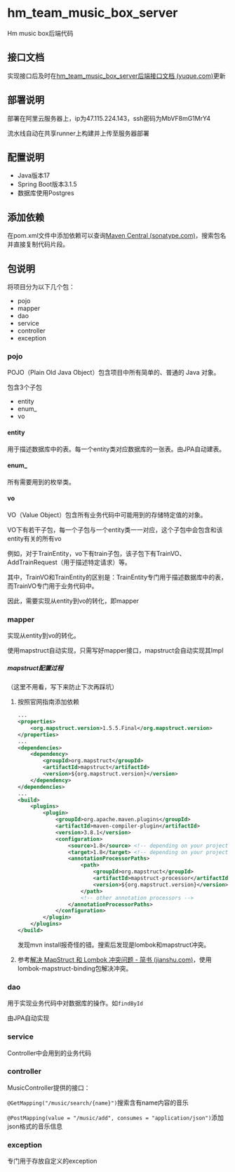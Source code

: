 # hm_team_music_box_server

Hm music box后端代码

## 接口文档

实现接口后及时在[hm_team_music_box_server后端接口文档 (yuque.com)](https://sleepspace.yuque.com/org-wiki-sleepspace-grtg21/zg2l40/hkp4q78rux1iio6m)更新

## 部署说明

部署在阿里云服务器上，ip为47.115.224.143，ssh密码为MbVF8mG1MrY4

流水线自动在共享runner上构建并上传至服务器部署

## 配置说明

- Java版本17
- Spring Boot版本3.1.5
- 数据库使用Postgres

## 添加依赖

在pom.xml文件中添加依赖可以查询[Maven Central (sonatype.com)](https://central.sonatype.com/)，搜索包名并直接复制代码片段。

## 包说明

将项目分为以下几个包：

- pojo
- mapper
- dao
- service
- controller
- exception

### pojo

POJO（Plain Old Java Object）包含项目中所有简单的、普通的 Java 对象。

包含3个子包

- entity
- enum_
- vo

#### entity

用于描述数据库中的表。每一个entity类对应数据库的一张表。由JPA自动建表。

#### enum_

所有需要用到的枚举类。

#### vo

VO（Value Object）包含所有业务代码中可能用到的存储特定值的对象。

VO下有若干子包，每一个子包与一个entity类一一对应，这个子包中会包含和该entity有关的所有vo

例如，对于TrainEntity，vo下有train子包，该子包下有TrainVO、AddTrainRequest（用于描述特定请求）等。

其中，TrainVO和TrainEntity的区别是：TrainEntity专门用于描述数据库中的表，而TrainVO专门用于业务代码中。

因此，需要实现从entity到vo的转化，即mapper

### mapper

实现从entity到vo的转化。

使用mapstruct自动实现，只需写好mapper接口，mapstruct会自动实现其Impl

##### mapstruct配置过程

（这里不用看，写下来防止下次再踩坑）

1. 按照官网指南添加依赖

   ```xml
   ...
   <properties>
       <org.mapstruct.version>1.5.5.Final</org.mapstruct.version>
   </properties>
   ...
   <dependencies>
       <dependency>
           <groupId>org.mapstruct</groupId>
           <artifactId>mapstruct</artifactId>
           <version>${org.mapstruct.version}</version>
       </dependency>
   </dependencies>
   ...
   <build>
       <plugins>
           <plugin>
               <groupId>org.apache.maven.plugins</groupId>
               <artifactId>maven-compiler-plugin</artifactId>
               <version>3.8.1</version>
               <configuration>
                   <source>1.8</source> <!-- depending on your project -->
                   <target>1.8</target> <!-- depending on your project -->
                   <annotationProcessorPaths>
                       <path>
                           <groupId>org.mapstruct</groupId>
                           <artifactId>mapstruct-processor</artifactId>
                           <version>${org.mapstruct.version}</version>
                       </path>
                       <!-- other annotation processors -->
                   </annotationProcessorPaths>
               </configuration>
           </plugin>
       </plugins>
   </build>
   ```

   发现mvn install报奇怪的错。搜索后发现是lombok和mapstruct冲突。

2. 参考[解决 MapStruct 和 Lombok 冲突问题 - 简书 (jianshu.com)](https://www.jianshu.com/p/f7f59f4347bc)，使用lombok-mapstruct-binding包解决冲突。

### dao

用于实现业务代码中对数据库的操作。如`findById`

由JPA自动实现

### service

Controller中会用到的业务代码

### controller

MusicController提供的接口：

`@GetMapping("/music/search/{name}")`搜索含有name内容的音乐

`@PostMapping(value = "/music/add", consumes = "application/json")`添加json格式的音乐信息


### exception

专门用于存放自定义的exception
